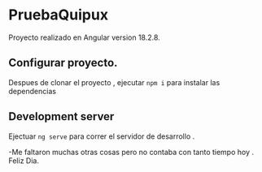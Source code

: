 # PruebaQuipux

 Proyecto realizado en Angular version 18.2.8.

 ## Configurar proyecto.

 Despues de clonar el proyecto , ejecutar  `npm i` para instalar las dependencias


## Development server

Ejectuar `ng serve` para correr el servidor de desarrollo . 



-Me faltaron muchas otras cosas pero no contaba con tanto tiempo hoy .
Feliz Dia.


